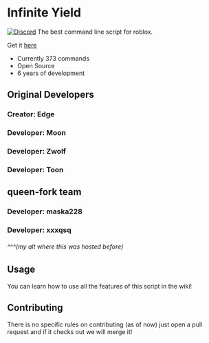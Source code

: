 # Infinite Yield
[![Discord](https://media.discordapp.net/attachments/338403017894395905/668536741942263808/Discord-Logo-Color.png)](https://discord.io/infiniteyield)
The best command line script for roblox.

Get it [here](https://github.com/EdgeIY/infiniteyield/wiki)

 - Currently 373 commands
 - Open Source
 - 6 years of development

## Original Developers
### Creator: Edge

### Developer: Moon
### Developer: Zwolf
### Developer: Toon

## queen-fork team
### Developer: maska228
### Developer: xxxqsq
###### ^^^(my alt where this was hosted before)

## Usage
You can learn how to use all the features of this script in the wiki!

## Contributing
There is no specific rules on contributing (as of now) just open a pull request and if it checks out we will merge it!
